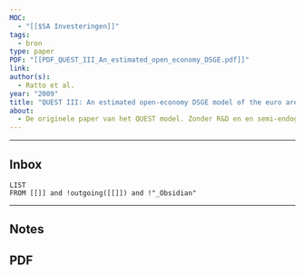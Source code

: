 ```yaml
---
MOC:
  - "[[$SA Investeringen]]"
tags:
  - bron
type: paper
PDF: "[[PDF_QUEST_III_An_estimated_open_economy_DSGE.pdf]]"
link:
author(s):
  - Ratto et al.
year: "2009"
title: "QUEST III: An estimated open-economy DSGE model of the euro area with fiscal and monetary policy"
about:
  - De originele paper van het QUEST model. Zonder R&D en en semi-endogene groei.
---
```

---
## Inbox
```dataview
LIST
FROM [[]] and !outgoing([[]]) and !"_Obsidian"
```
---
## Notes


## PDF